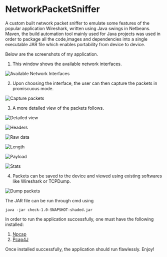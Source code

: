 # NetworkPacketSniffer
A custom built network packet sniffer to emulate some features of the popular application Wireshark, written using Java swings in Netbeans. Maven, the build automation tool mainly used for Java projects was used in order to package all the code,images and dependencies into a single executable JAR file which enables portability from device to device.

Below are the screenshots of my application. 

1. This window shows the available network interfaces.

![Available Network Interfaces](https://i.imgur.com/1pevyF5.png)

2. Upon choosing the interface, the user can then capture the packets in promiscuous mode.

![Capture packets](https://i.imgur.com/lAzZOrO.png)

3. A more detailed view of the packets follows.

![Detailed view](https://i.imgur.com/7Xg3B3Y.png)

![Headers](https://i.imgur.com/589ehOE.png)

![Raw data](https://i.imgur.com/zIRJRWR.png)

![Length](https://i.imgur.com/Fs9zAdk.png)

![Payload](https://i.imgur.com/fivV4Qi.png)

![Stats](https://i.imgur.com/5GGonVo.png)

4. Packets can be saved to the device and viewed using existing softwares like Wireshark or TCPDump.

![Dump packets](https://i.imgur.com/x0yQqYN.png)

The JAR file can be run through cmd using 
```
java -jar check-1.0-SNAPSHOT-shaded.jar
```

In order to run the application successfully, one must have the following installed:
1. [Npcap](https://nmap.org/npcap/windows-10.html)
2. [Pcap4J](https://github.com/kaitoy/pcap4j)

Once installed successfully, the application should run flawlessly. Enjoy!
